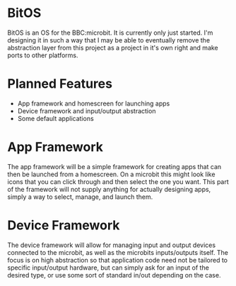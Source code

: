 # BitOS
BitOS is an OS for the BBC:microbit. It is currently only just started.
I'm designing it in such a way that I may be able to eventually remove
the abstraction layer from this project as a project in it's own right
and make ports to other platforms.

# Planned Features
- App framework and homescreen for launching apps
- Device framework and input/output abstraction
- Some default applications

# App Framework
The app framework will be a simple framework for creating apps that can
then be launched from a homescreen. On a microbit this might look like
icons that you can click through and then select the one you want.
This part of the framework will not supply anything for actually designing
apps, simply a way to select, manage, and launch them.

# Device Framework
The device framework will allow for managing input and output devices
connected to the microbit, as well as the microbits inputs/outputs itself.
The focus is on high abstraction so that application code need not be tailored
to specific input/output hardware, but can simply ask for an input of the
desired type, or use some sort of standard in/out depending on the case.
